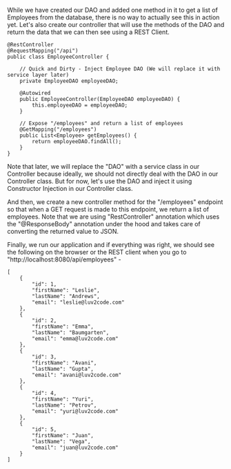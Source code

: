 While we have created our DAO and added one method in it to get a list of Employees from the database, there is no way to actually see this in action yet. Let's also create our controller that will use the methods of the DAO and return the data that we can then see using a REST Client.

    @RestController
    @RequestMapping("/api")
    public class EmployeeController {

        // Quick and Dirty - Inject Employee DAO (We will replace it with service layer later)
        private EmployeeDAO employeeDAO;

        @Autowired
        public EmployeeController(EmployeeDAO employeeDAO) {
            this.employeeDAO = employeeDAO;
        }

        // Expose "/employees" and return a list of employees
        @GetMapping("/employees")
        public List<Employee> getEmployees() {
            return employeeDAO.findAll();
        }
    }

Note that later, we will replace the "DAO" with a service class in our Controller because ideally, we should not directly deal with the DAO in our Controller class. But for now, let's use the DAO and inject it using Constructor Injection in our Controller class.

And then, we create a new controller method for the "/employees" endpoint so that when a GET request is made to this endpoint, we return a list of employees. Note that we are using "RestController" annotation which uses the "@ResponseBody" annotation under the hood and takes care of converting the returned value to JSON.

Finally, we run our application and if everything was right, we should see the following on the browser or the REST client when you go to "http://localhost:8080/api/employees" - 


    [
        {
            "id": 1,
            "firstName": "Leslie",
            "lastName": "Andrews",
            "email": "leslie@luv2code.com"
        },
        {
            "id": 2,
            "firstName": "Emma",
            "lastName": "Baumgarten",
            "email": "emma@luv2code.com"
        },
        {
            "id": 3,
            "firstName": "Avani",
            "lastName": "Gupta",
            "email": "avani@luv2code.com"
        },
        {
            "id": 4,
            "firstName": "Yuri",
            "lastName": "Petrov",
            "email": "yuri@luv2code.com"
        },
        {
            "id": 5,
            "firstName": "Juan",
            "lastName": "Vega",
            "email": "juan@luv2code.com"
        }
    ]
